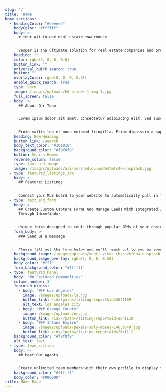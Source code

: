```yaml
---
slug: '/'
title: 'Home'
home_sections:
  - headingColor: "#eeeeee"
    bodyColor: "#ffffff"
    body: >-
      # Your All-in-One Real Estate Powerhouse


      Vesper is the ultimate solution for real estate companies and professionals. It is the biggest all-in-one solution built for security, speed, and flexibility.
    heading: ""
    color: rgba(0, 0, 0, 0.6)
    button_link: ""
    universal_quick_search: true
    button: ""
    overlayColor: rgba(0, 0, 0, 0.37)
    enable_quick_search: true
    type: hero
    image: /images/uploads/h6-slider-1-img-1.jpg
    full_screen: false
  - body: >-
      ## About Our Team


      Lorem ipsum dolor sit amet, consectetur adipiscing elit. Sed suscipit varius suscipit. Nullam ullamcorper nunc in diam tempor, non malesuada leo sollicitudin. Sed lorem nulla, tincidunt tempor libero vitae, dignissim porttitor justo. Curabitur ornare neque quis nibh commodo porta. Pellentesque eleifend a dui vel lobortis. Donec sit amet nibh ut nulla.


      Proin mattis leo et nunc euismod fringilla. Etiam dignissim a sapien ac sagittis.Curabitur ornare neque quis nibh commodo porta. Pellentesque eleifend a dui vel lobortis. Donec sit amet nibh ut nulla ullamcorper rutrum.
    heading: New Heading
    button_link: /search
    body_text_color: "#101010"
    background_color: "#f8f8f8"
    button: Search Homes
    reverse_column: false
    type: text-and-image
    image: /images/uploads/ali-morshedlou-wmd64tmfc4k-unsplash.jpg
  - type: featured_listings_idx
    body: >-
      ## Featured Listings


      Connect your MLS board to your website to automatically pull in featured listings from your office.
  - type: text_and_form
    body: >-
      ## Create Custom Capture Forms And Manage Leads With Integrated IDX
      Through IHomefinder


      Unique forms designed to route through popular CRMs of your choice or use our integrated CRM through IHomefinder
    form_body: >-
      ### Send us a message


      Please fill out the form below and we'll reach out to you as soon as possible!
    background_image: /images/uploads/venti-views-chrdevkfdbw-unsplash.jpg
    background_image_overlay: rgba(0, 0, 0, 0.58)
    body_color: "#fff"
    form_background_color: "#ffffff"
  - type: featured_Panel
    body: "## Featured Communities"
    column_number: 3
    featured_blocks:
      - body: "### Los Angeles"
        image: /images/uploads/la.jpg
        button_link: /idx?path=/listing-report&id=2641109
        alt_text: los angeles city
      - body: "### Orange County"
        image: /images/uploads/oc.jpg
        button_link: /idx/?path=/listing-report&id=2641110
      - body: "### Inland Empire"
        image: /images/uploads/pexels-soly-moses-14636840.jpg
        button_link: /idx/?path=/listing-report&id=2641111
    background_color: "#f8f8f8"
    alt_text: test
  - type: team_section
    body: >-
      ## Meet Our Agents


      Create unlimited team members with their own profile to display their contact information.
    background_color: "#ffffff"
    body_color: "#000000"
title: Home Page
---
```

